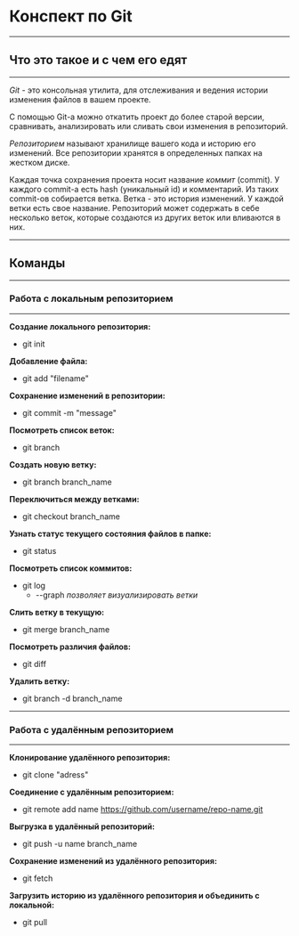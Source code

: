 # Конспект по Git
***
## Что это такое и с чем его едят
***
*Git* - это консольная утилита, для отслеживания и ведения истории изменения файлов в вашем проекте. 

С помощью Git-a можно откатить проект до более старой версии, сравнивать, анализировать или сливать свои изменения в репозиторий.

*Репозиторием* называют хранилище вашего кода и историю его изменений. Все репозитории хранятся в определенных папках на жестком диске.

Каждая точка сохранения проекта носит название *коммит* (commit). У каждого commit-a есть hash (уникальный id) и комментарий. Из таких commit-ов собирается ветка. Ветка - это история изменений. У каждой ветки есть свое название. Репозиторий может содержать в себе несколько веток, которые создаются из других веток или вливаются в них.
***
## Команды
***
### Работа с локальным репозиторием
***
**Создание локального репозитория:**
- git init

**Добавление файла:**
- git add "filename"

**Сохранение изменений в репозитории:**
- git commit -m "message"

**Посмотреть список веток:**
- git branch

**Создать новую ветку:**
- git branch branch_name

**Переключиться между ветками:**
- git checkout branch_name

**Узнать статус текущего состояния файлов в папке:**
- git status

**Посмотреть список коммитов:**
- git log
    - --graph _позволяет визуализировать ветки_

**Слить ветку в текущую:**
- git merge branch_name

**Посмотреть различия файлов:**
- git diff

**Удалить ветку:**
- git branch -d branch_name

***
### Работа с удалённым репозиторием
***
**Клонирование удалённого репозитория:**
- git clone "adress"

**Соединение с удалённым репозиторием:**
- git remote add name https://github.com/username/repo-name.git

**Выгрузка в удалённый репозиторий:**
- git push -u name branch_name

**Сохранение изменений из удалённого репозитория:**
- git fetch

**Загрузить историю из удалённого репозитория и объединить с локальной:**
- git pull